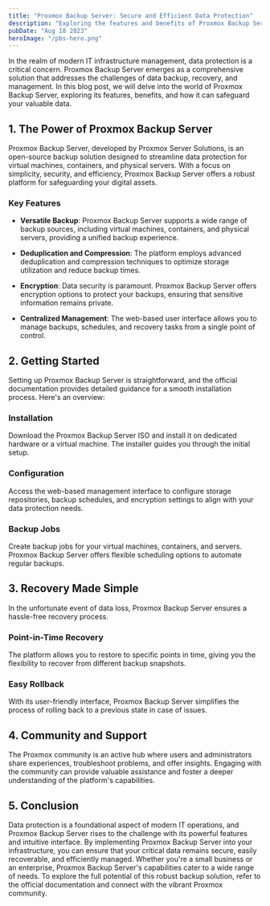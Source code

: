```yaml
---
title: "Proxmox Backup Server: Secure and Efficient Data Protection"
description: "Exploring the features and benefits of Proxmox Backup Server"
pubDate: "Aug 18 2023"
heroImage: "/pbs-hero.png"
---
```


In the realm of modern IT infrastructure management, data protection is a critical concern. Proxmox Backup Server emerges as a comprehensive solution that addresses the challenges of data backup, recovery, and management. In this blog post, we will delve into the world of Proxmox Backup Server, exploring its features, benefits, and how it can safeguard your valuable data.

## 1. The Power of Proxmox Backup Server

Proxmox Backup Server, developed by Proxmox Server Solutions, is an open-source backup solution designed to streamline data protection for virtual machines, containers, and physical servers. With a focus on simplicity, security, and efficiency, Proxmox Backup Server offers a robust platform for safeguarding your digital assets.

### Key Features

- **Versatile Backup**: Proxmox Backup Server supports a wide range of backup sources, including virtual machines, containers, and physical servers, providing a unified backup experience.

- **Deduplication and Compression**: The platform employs advanced deduplication and compression techniques to optimize storage utilization and reduce backup times.

- **Encryption**: Data security is paramount. Proxmox Backup Server offers encryption options to protect your backups, ensuring that sensitive information remains private.

- **Centralized Management**: The web-based user interface allows you to manage backups, schedules, and recovery tasks from a single point of control.

## 2. Getting Started

Setting up Proxmox Backup Server is straightforward, and the official documentation provides detailed guidance for a smooth installation process. Here's an overview:

### Installation

Download the Proxmox Backup Server ISO and install it on dedicated hardware or a virtual machine. The installer guides you through the initial setup.

### Configuration

Access the web-based management interface to configure storage repositories, backup schedules, and encryption settings to align with your data protection needs.

### Backup Jobs

Create backup jobs for your virtual machines, containers, and servers. Proxmox Backup Server offers flexible scheduling options to automate regular backups.

## 3. Recovery Made Simple

In the unfortunate event of data loss, Proxmox Backup Server ensures a hassle-free recovery process.

### Point-in-Time Recovery

The platform allows you to restore to specific points in time, giving you the flexibility to recover from different backup snapshots.

### Easy Rollback

With its user-friendly interface, Proxmox Backup Server simplifies the process of rolling back to a previous state in case of issues.

## 4. Community and Support

The Proxmox community is an active hub where users and administrators share experiences, troubleshoot problems, and offer insights. Engaging with the community can provide valuable assistance and foster a deeper understanding of the platform's capabilities.

## 5. Conclusion

Data protection is a foundational aspect of modern IT operations, and Proxmox Backup Server rises to the challenge with its powerful features and intuitive interface. By implementing Proxmox Backup Server into your infrastructure, you can ensure that your critical data remains secure, easily recoverable, and efficiently managed. Whether you're a small business or an enterprise, Proxmox Backup Server's capabilities cater to a wide range of needs. To explore the full potential of this robust backup solution, refer to the official documentation and connect with the vibrant Proxmox community.
